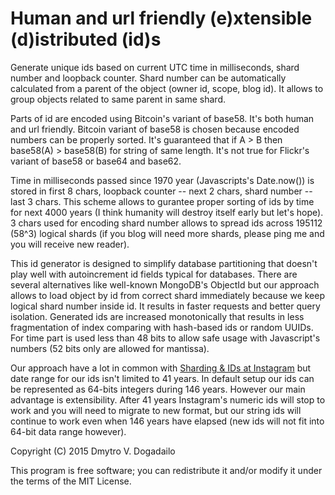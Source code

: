 # Human and url friendly (e)xtensible (d)istributed (id)s

Generate unique ids based on current UTC time in milliseconds, shard number and
loopback counter. Shard number can be automatically calculated from a parent of
the object (owner id, scope, blog id). It allows to group objects related to
same parent in same shard.

Parts of id are encoded using Bitcoin's variant of base58. It's both human and
url friendly. Bitcoin variant of base58 is chosen because encoded numbers can
be properly sorted. It's guaranteed that if A > B then base58(A) >
base58(B) for string of same length. It's not true for Flickr's variant of
base58 or base64 and base62.

Time in milliseconds passed since 1970 year (Javascripts's Date.now()) is stored
in first 8 chars, loopback counter -- next 2 chars, shard number -- last 3
chars. This scheme allows to gurantee proper sorting of ids by time for next
4000 years (I think humanity will destroy itself early but let's hope). 3 chars
used for encoding shard number allows to spread ids across 195112 (58^3)
logical shards (if you blog will need more shards, please ping me and you will
receive new reader).

This id generator is designed to simplify database partitioning that doesn't
play well with autoincrement id fields typical for databases. There are several
alternatives like well-known MongoDB's ObjectId but our approach allows to load
object by id from correct shard immediately because we keep logical shard
number inside id. It results in faster requests and better query isolation.
Generated ids are increased monotonically that results in less fragmentation of
index comparing with hash-based ids or random UUIDs. For time part is used less
than 48 bits to allow safe usage with Javascript's numbers (52 bits only are
allowed for mantissa).

Our approach have a lot in common with [Sharding & IDs at
Instagram](http://instagram-engineering.tumblr.com/post/10853187575/sharding-ids-at-instagram)
but date range for our ids isn't limited to 41 years. In default setup our ids
can be represented as 64-bits integers during 146 years. However our main
advantage is extensibility. After 41 years Instagram's numeric ids will stop to
work and you will need to migrate to new format, but our string ids will
continue to work even when 146 years have elapsed (new ids will not fit into
64-bit data range however).

Copyright (C) 2015 Dmytro V. Dogadailo

This program is free software; you can redistribute it and/or modify it under
the terms of the MIT License.
